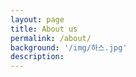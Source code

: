 ```yaml
---
layout: page
title: About us
permalink: /about/
background: '/img/하스.jpg'
description: 
---
```




    

